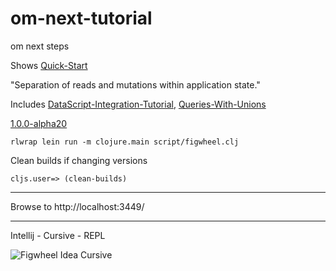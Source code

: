 # om-next-tutorial
om next steps

Shows [Quick-Start](https://github.com/omcljs/om/wiki/Quick-Start-%28om.next%29)

"Separation of reads and mutations within application state." 

Includes [DataScript-Integration-Tutorial](https://github.com/omcljs/om/wiki/DataScript-Integration-Tutorial),
[Queries-With-Unions](https://github.com/omcljs/om/wiki/Queries-With-Unions)

[1.0.0-alpha20](https://clojars.org/org.omcljs/om)

~~~
rlwrap lein run -m clojure.main script/figwheel.clj
~~~

Clean builds if changing versions

~~~
cljs.user=> (clean-builds)
~~~

---

Browse to http://localhost:3449/

---

Intellij - Cursive - REPL

![Figwheel Idea Cursive](https://raw.githubusercontent.com/griffio/griffio.github.io/master/public/figwheel-idea.png)

